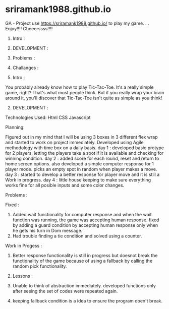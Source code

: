 # sriramank1988.github.io
GA - Project
use https://sriramank1988.github.io/ to play my game. . . Enjoy!!!! Cheeerssss!!!!

1. Intro :

2. DEVELOPMENT :

3. Problems :

4. Challanges :


1. Intro :

You probably already know how to play Tic-Tac-Toe. It's a really simple game, right? That's what most people think. But if you really wrap your brain around it, you'll discover that Tic-Tac-Toe isn't quite as simple as you think!

2. DEVELOPMENT :

Technologies Used:
Html
CSS
Javascript

Planning:

Figured out in my mind that I will be using 3 boxes in 3 different flex wrap and started to work on project immediately.
Developed using Agile methodology with time box on a daily basis.
day 1 : developed basic protype for 2 players, letting the players take a spot if it is available and checking for winning condition.
day 2 : added score for each round, reset and return to home screen options. also developed a simple computer response for 1 player mode. picks an empty spot in random when player makes a move.
day 3 : started to develop a better response for player move and it is still a Work in progress.
day 4 : little house keeping to make sure everything works fine for all posible inputs and some color changes.

Problems :

Fixed :

1. Added wait functionality for computer response and when the wait function was running, the game was accepting human response. fixed by adding a guard condition by accepting human response only when he gets his turn in Dom message.
2. Had trouble finding a tie condition and solved using a counter.

Work in Progess :

1. Better response functionality is still in progress but doesnot break the functionality of the game because of using a fallback by calling the random pick functionality.

4. Lessons :

1. Unable to think of abstraction immediately. developed functions only after seeing the set of codes were repeated again.
2. keeping fallback condition is a idea to ensure the program doen't break.